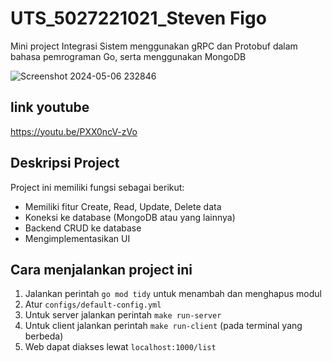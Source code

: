 # UTS_5027221021_Steven Figo
Mini project Integrasi Sistem menggunakan gRPC dan Protobuf dalam bahasa pemrograman Go, serta menggunakan MongoDB

![Screenshot 2024-05-06 232846](https://github.com/Derkora/UTS_5027221021_Steven-Figo/assets/110652010/31104f0f-5397-438b-8848-9a950bc73f7a)

## link youtube
https://youtu.be/PXX0ncV-zVo 

## Deskripsi Project
Project ini memiliki fungsi sebagai berikut:
- Memiliki fitur Create, Read, Update, Delete data
- Koneksi ke database (MongoDB atau yang lainnya)
- Backend CRUD ke database
- Mengimplementasikan UI

## Cara menjalankan project ini
1. Jalankan perintah `go mod tidy` untuk menambah dan menghapus modul
2. Atur `configs/default-config.yml`
3. Untuk server jalankan perintah `make run-server`
4. Untuk client jalankan perintah `make run-client` (pada terminal yang berbeda)
5. Web dapat diakses lewat `localhost:1000/list`
